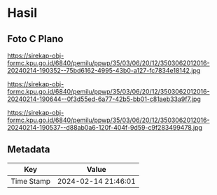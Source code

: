 # Hasil

## Foto C Plano

https://sirekap-obj-formc.kpu.go.id/6840/pemilu/ppwp/35/03/06/20/12/3503062012016-20240214-190352--75bd6162-4995-43b0-a127-fc7834e18142.jpg

https://sirekap-obj-formc.kpu.go.id/6840/pemilu/ppwp/35/03/06/20/12/3503062012016-20240214-190644--0f3d55ed-6a77-42b5-bb01-c81aeb33a9f7.jpg

https://sirekap-obj-formc.kpu.go.id/6840/pemilu/ppwp/35/03/06/20/12/3503062012016-20240214-190537--d88ab0a6-120f-404f-9d59-c9f283499478.jpg


## Metadata

| Key        | Value               |
| ---------- | ------------------- |
| Time Stamp | 2024-02-14 21:46:01 |



